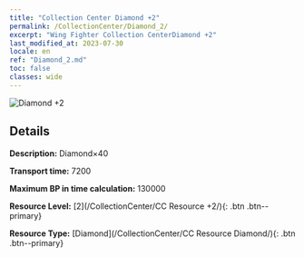 ```yaml
---
title: "Collection Center Diamond +2"
permalink: /CollectionCenter/Diamond_2/
excerpt: "Wing Fighter Collection CenterDiamond +2"
last_modified_at: 2023-07-30
locale: en
ref: "Diamond_2.md"
toc: false
classes: wide
---
```



![Diamond +2](/images/cc/CC_Diamond_2.png)

## Details

  **Description:** Diamond×40

  **Transport time:** 7200

  **Maximum BP in time calculation:** 130000

  **Resource Level:** [2](/CollectionCenter/CC Resource +2/){: .btn .btn--primary}

  **Resource Type:** [Diamond](/CollectionCenter/CC Resource Diamond/){: .btn .btn--primary}

